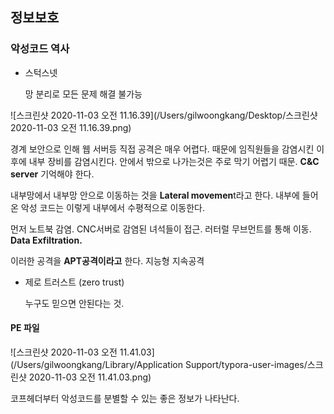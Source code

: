 ## 정보보호

### 악성코드 역사

- 스턱스넷

  망 분리로 모든 문제 해결 불가능

  

![스크린샷 2020-11-03 오전 11.16.39](/Users/gilwoongkang/Desktop/스크린샷 2020-11-03 오전 11.16.39.png)

경계 보안으로 인해 웹 서버등 직접 공격은 매우 어렵다. 때문에 임직원들을 감염시킨 이후에 내부 장비를 감염시킨다. 안에서 밖으로 나가는것은 주로 막기 어렵기 때문.  **C&C server** 기억해야 한다. 

내부망에서 내부망 안으로 이동하는 것을 **Lateral movemen**t라고 한다. 내부에 들어온 악성 코드는 이렇게 내부에서 수평적으로 이동한다.

먼저 노트북 감염. CNC서버로 감염된 녀석들이 접근. 러터럴 무브먼트를 통해 이동. **Data Exfiltration.** 

이러한 공격을 **APT공격이라고** 한다. 지능형 지속공격

- 제로 트러스트 (zero trust)

  누구도 믿으면 안된다는 것.

#### PE 파일

![스크린샷 2020-11-03 오전 11.41.03](/Users/gilwoongkang/Library/Application Support/typora-user-images/스크린샷 2020-11-03 오전 11.41.03.png)

코프헤더부터 악성코드를 분별할 수 있는 좋은 정보가 나타난다. 